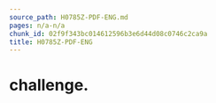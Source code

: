 ```yaml
---
source_path: H0785Z-PDF-ENG.md
pages: n/a-n/a
chunk_id: 02f9f343bc014612596b3e6d44d08c0746c2ca9a
title: H0785Z-PDF-ENG
---
```

# challenge.
